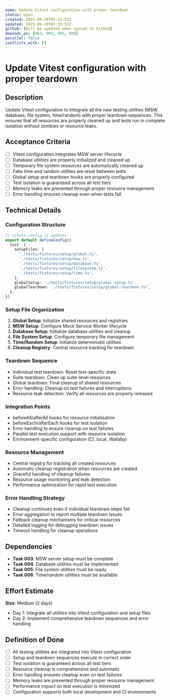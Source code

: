 ```yaml
---
name: Update Vitest configuration with proper teardown
status: open
created: 2025-09-20T01:15:53Z
updated: 2025-09-20T01:15:53Z
github: [Will be updated when synced to GitHub]
depends_on: [003, 004, 005, 006]
parallel: false
conflicts_with: []
---
```


# Update Vitest configuration with proper teardown

## Description

Update Vitest configuration to integrate all the new testing utilities (MSW,
database, file system, time/random) with proper teardown sequences. This ensures
that all resources are properly cleaned up and tests run in complete isolation
without zombies or resource leaks.

## Acceptance Criteria

- [ ] Vitest configuration integrates MSW server lifecycle
- [ ] Database utilities are properly initialized and cleaned up
- [ ] Temporary file system resources are automatically cleaned up
- [ ] Fake time and random utilities are reset between tests
- [ ] Global setup and teardown hooks are properly configured
- [ ] Test isolation is guaranteed across all test tiers
- [ ] Memory leaks are prevented through proper resource management
- [ ] Error handling ensures cleanup even when tests fail

## Technical Details

### Configuration Structure

```typescript
// vitest.config.ts updates
export default defineConfig({
  test: {
    setupFiles: [
      './tests/fixtures/setup/global.ts',
      './tests/fixtures/setup/msw.ts',
      './tests/fixtures/setup/database.ts',
      './tests/fixtures/setup/filesystem.ts',
      './tests/fixtures/setup/time.ts',
    ],
    globalSetup: './tests/fixtures/setup/global-setup.ts',
    globalTeardown: './tests/fixtures/setup/global-teardown.ts',
  },
})
```

### Setup File Organization

1. **Global Setup**: Initialize shared resources and registries
2. **MSW Setup**: Configure Mock Service Worker lifecycle
3. **Database Setup**: Initialize database utilities and cleanup
4. **File System Setup**: Configure temporary file management
5. **Time/Random Setup**: Initialize deterministic utilities
6. **Cleanup Registry**: Central resource tracking for teardown

### Teardown Sequence

- Individual test teardown: Reset test-specific state
- Suite teardown: Clean up suite-level resources
- Global teardown: Final cleanup of shared resources
- Error handling: Cleanup on test failures and interruptions
- Resource leak detection: Verify all resources are properly released

### Integration Points

- beforeAll/afterAll hooks for resource initialization
- beforeEach/afterEach hooks for test isolation
- Error handling to ensure cleanup on test failures
- Parallel test execution support with resource isolation
- Environment-specific configuration (CI, local, Wallaby)

### Resource Management

- Central registry for tracking all created resources
- Automatic cleanup registration when resources are created
- Graceful handling of cleanup failures
- Resource usage monitoring and leak detection
- Performance optimization for rapid test execution

### Error Handling Strategy

- Cleanup continues even if individual teardown steps fail
- Error aggregation to report multiple teardown issues
- Fallback cleanup mechanisms for critical resources
- Detailed logging for debugging teardown issues
- Timeout handling for cleanup operations

## Dependencies

- **Task 003**: MSW server setup must be complete
- **Task 004**: Database utilities must be implemented
- **Task 005**: File system utilities must be ready
- **Task 006**: Time/random utilities must be available

## Effort Estimate

**Size**: Medium (2 days)

- Day 1: Integrate all utilities into Vitest configuration and setup files
- Day 2: Implement comprehensive teardown sequences and error handling

## Definition of Done

- [ ] All testing utilities are integrated into Vitest configuration
- [ ] Setup and teardown sequences execute in correct order
- [ ] Test isolation is guaranteed across all test tiers
- [ ] Resource cleanup is comprehensive and automatic
- [ ] Error handling ensures cleanup even on test failures
- [ ] Memory leaks are prevented through proper resource management
- [ ] Performance impact on test execution is minimized
- [ ] Configuration supports both local development and CI environments
